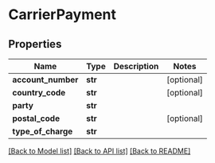 # CarrierPayment

## Properties
Name | Type | Description | Notes
------------ | ------------- | ------------- | -------------
**account_number** | **str** |  | [optional] 
**country_code** | **str** |  | [optional] 
**party** | **str** |  | 
**postal_code** | **str** |  | [optional] 
**type_of_charge** | **str** |  | 

[[Back to Model list]](../README.md#documentation-for-models) [[Back to API list]](../README.md#documentation-for-api-endpoints) [[Back to README]](../README.md)


